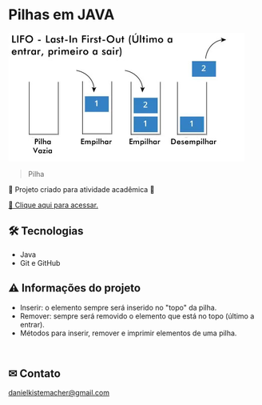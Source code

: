 # Pilhas em JAVA

![preview_readme](./readme.png)
> Pilha

🔋 Projeto criado para atividade acadêmica 🔋

[🔗 Clique aqui para acessar.](https://danielkistemacher.github.io/Pilha-Java/)

## 🛠 Tecnologias
- Java <br>
- Git e GitHub

## ⚠ Informações do projeto

- Inserir: o elemento sempre será inserido no "topo" da pilha. <br>
- Remover: sempre será removido o elemento que está no topo (último a entrar).<br>
- Métodos para inserir, remover e imprimir elementos de uma pilha. <br>
<br>

## ✉ Contato
danielkistemacher@gmail.com